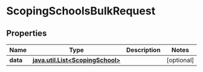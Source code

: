 
# ScopingSchoolsBulkRequest

## Properties
Name | Type | Description | Notes
------------ | ------------- | ------------- | -------------
**data** | [**java.util.List&lt;ScopingSchool&gt;**](ScopingSchool.md) |  |  [optional]




